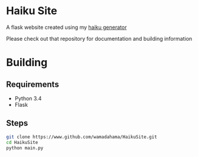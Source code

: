 # Haiku Site

A flask website created using my [haiku generator](https://www.github.com/wamadahama/haiku.git)

Please check out that repository for documentation and building information

# Building

## Requirements 
- Python 3.4 
- Flask 

## Steps 
```sh
git clone https://www.github.com/wamadahama/HaikuSite.git
cd HaikuSite
python main.py
```
